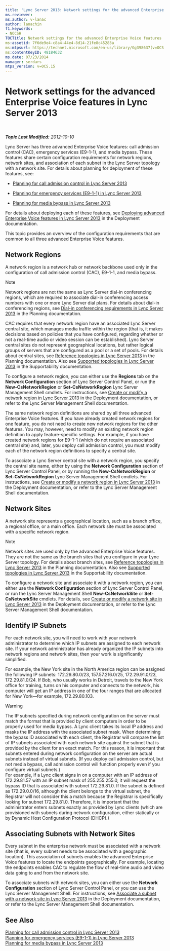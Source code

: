 ```yaml
---
title: 'Lync Server 2013: Network settings for the advanced Enterprise Voice features'
ms.reviewer: 
ms.author: v-lanac
author: lanachin
f1.keywords:
- NOCSH
TOCTitle: Network settings for the advanced Enterprise Voice features
ms:assetid: 7f6de9e4-c8a4-44e4-8d14-21fe8c45283a
ms:mtpsurl: https://technet.microsoft.com/en-us/library/Gg398637(v=OCS.15)
ms:contentKeyID: 48184632
ms.date: 07/23/2014
manager: serdars
mtps_version: v=OCS.15
---
```


<div data-xmlns="http://www.w3.org/1999/xhtml">

<div class="topic" data-xmlns="http://www.w3.org/1999/xhtml" data-msxsl="urn:schemas-microsoft-com:xslt" data-cs="http://msdn.microsoft.com/en-us/">

<div data-asp="http://msdn2.microsoft.com/asp">

# Network settings for the advanced Enterprise Voice features in Lync Server 2013

</div>

<div id="mainSection">

<div id="mainBody">

<span> </span>

_**Topic Last Modified:** 2012-10-10_

Lync Server has three advanced Enterprise Voice features: call admission control (CAC), emergency services (E9-1-1), and media bypass. These features share certain configuration requirements for network regions, network sites, and association of each subnet in the Lync Server topology with a network site. For details about planning for deployment of these features, see:

  - [Planning for call admission control in Lync Server 2013](lync-server-2013-planning-for-call-admission-control.md)

  - [Planning for emergency services (E9-1-1) in Lync Server 2013](lync-server-2013-planning-for-emergency-services-e9-1-1.md)

  - [Planning for media bypass in Lync Server 2013](lync-server-2013-planning-for-media-bypass.md)

For details about deploying each of these features, see [Deploying advanced Enterprise Voice features in Lync Server 2013](lync-server-2013-deploying-advanced-enterprise-voice-features.md) in the Deployment documentation.

This topic provides an overview of the configuration requirements that are common to all three advanced Enterprise Voice features.

<div>

## Network Regions

A network region is a network hub or network backbone used only in the configuration of call admission control (CAC), E9-1-1, and media bypass.

<div>


> [!NOTE]  
> Network regions are not the same as Lync Server dial-in conferencing regions, which are required to associate dial-in conferencing access numbers with one or more Lync Server dial plans. For details about dial-in conferencing regions, see <A href="lync-server-2013-dial-in-conferencing-requirements.md">Dial-in conferencing requirements in Lync Server 2013</A> in the Planning documentation.



</div>

CAC requires that every network region have an associated Lync Server central site, which manages media traffic within the region (that is, it makes decisions based on policies that you have configured, regarding whether or not a real-time audio or video session can be established). Lync Server central sites do not represent geographical locations, but rather logical groups of servers that are configured as a pool or a set of pools. For details about central sites, see [Reference topologies in Lync Server 2013](lync-server-2013-reference-topologies.md) in the Planning documentation. Also see [Supported topologies in Lync Server 2013](lync-server-2013-supported-topologies.md) in the Supportability documentation.

To configure a network region, you can either use the **Regions** tab on the **Network Configuration** section of Lync Server Control Panel, or run the **New-CsNetworkRegion** or **Set-CsNetworkRegion** Lync Server Management Shell cmdlets. For instructions, see [Create or modify a network region in Lync Server 2013](lync-server-2013-create-or-modify-a-network-region.md) in the Deployment documentation, or refer to the Lync Server Management Shell documentation.

The same network region definitions are shared by all three advanced Enterprise Voice features. If you have already created network regions for one feature, you do not need to create new network regions for the other features. You may, however, need to modify an existing network region definition to apply feature-specific settings. For example, if you have created network regions for E9-1-1 (which do not require an associated central site) and, later, you deploy call admission control, you must modify each of the network region definitions to specify a central site.

To associate a Lync Server central site with a network region, you specify the central site name, either by using the **Network Configuration** section of Lync Server Control Panel, or by running the **New-CsNetworkRegion** or **Set-CsNetworkRegion** Lync Server Management Shell cmdlets. For instructions, see [Create or modify a network region in Lync Server 2013](lync-server-2013-create-or-modify-a-network-region.md) in the Deployment documentation, or refer to the Lync Server Management Shell documentation.

</div>

<div>

## Network Sites

A network site represents a geographical location, such as a branch office, a regional office, or a main office. Each network site must be associated with a specific network region.

<div>


> [!NOTE]  
> Network sites are used only by the advanced Enterprise Voice features. They are not the same as the branch sites that you configure in your Lync Server topology. For details about branch sites, see <A href="lync-server-2013-reference-topologies.md">Reference topologies in Lync Server 2013</A> in the Planning documentation. Also see <A href="lync-server-2013-supported-topologies.md">Supported topologies in Lync Server 2013</A> in the Supportability documentation.



</div>

To configure a network site and associate it with a network region, you can either use the **Network Configuration** section of Lync Server Control Panel, or run the Lync Server Management Shell **New-CsNetworkSite** or **Set-CsNetworkSite** cmdlets. For details, see [Create or modify a network site in Lync Server 2013](lync-server-2013-create-or-modify-a-network-site.md) in the Deployment documentation, or refer to the Lync Server Management Shell documentation.

</div>

<div>

## Identify IP Subnets

For each network site, you will need to work with your network administrator to determine which IP subnets are assigned to each network site. If your network administrator has already organized the IP subnets into network regions and network sites, then your work is significantly simplified.

For example, the New York site in the North America region can be assigned the following IP subnets: 172.29.80.0/23, 157.57.216.0/25, 172.29.91.0/23, 172.29.81.0/24. If Bob, who usually works in Detroit, travels to the New York office for training, turns on his computer and connects to the network, his computer will get an IP address in one of the four ranges that are allocated for New York—for example, 172.29.80.103.

<div>


> [!WARNING]  
> The IP subnets specified during network configuration on the server must match the format that is provided by client computers in order to be properly used for media bypass. A Lync client takes its local IP address and masks the IP address with the associated subnet mask. When determining the bypass ID associated with each client, the Registrar will compare the list of IP subnets associated with each network site against the subnet that is provided by the client for an exact match. For this reason, it is important that subnets entered during network configuration on the server are actual subnets instead of virtual subnets. (If you deploy call admission control, but not media bypass, call admission control will function properly even if you configure virtual subnets.)<BR>For example, if a Lync client signs in on a computer with an IP address of 172.29.81.57 with an IP subnet mask of 255.255.255.0, it will request the bypass ID that is associated with subnet 172.29.81.0. If the subnet is defined as 172.29.0.0/16, although the client belongs to the virtual subnet, the Registrar will not consider this a match because the Registrar is specifically looking for subnet 172.29.81.0. Therefore, it is important that the administrator enters subnets exactly as provided by Lync clients (which are provisioned with subnets during network configuration, either statically or by Dynamic Host Configuration Protocol (DHCP).)



</div>

</div>

<div>

## Associating Subnets with Network Sites

Every subnet in the enterprise network must be associated with a network site (that is, every subnet needs to be associated with a geographic location). This association of subnets enables the advanced Enterprise Voice features to locate the endpoints geographically. For example, locating the endpoints enables CAC to regulate the flow of real-time audio and video data going to and from the network site.

To associate subnets with network sites, you can either use the **Network Configuration** section of Lync Server Control Panel, or you can use the Lync Server Management Shell. For instructions, see [Associate a subnet with a network site in Lync Server 2013](lync-server-2013-associate-a-subnet-with-a-network-site.md) in the Deployment documentation, or refer to the Lync Server Management Shell documentation.

</div>

<div>

## See Also


[Planning for call admission control in Lync Server 2013](lync-server-2013-planning-for-call-admission-control.md)  
[Planning for emergency services (E9-1-1) in Lync Server 2013](lync-server-2013-planning-for-emergency-services-e9-1-1.md)  
[Planning for media bypass in Lync Server 2013](lync-server-2013-planning-for-media-bypass.md)  
  

</div>

</div>

<span> </span>

</div>

</div>

</div>

